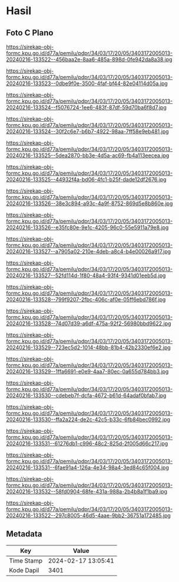 # Hasil

## Foto C Plano

https://sirekap-obj-formc.kpu.go.id/d77a/pemilu/pdpr/34/03/17/20/05/3403172005013-20240216-133522--456baa2e-8aa6-485a-898d-0fe942da8a38.jpg

https://sirekap-obj-formc.kpu.go.id/d77a/pemilu/pdpr/34/03/17/20/05/3403172005013-20240216-133523--0dbe9f0e-3500-4faf-bf44-82e04114d05a.jpg

https://sirekap-obj-formc.kpu.go.id/d77a/pemilu/pdpr/34/03/17/20/05/3403172005013-20240216-133524--f5076724-1ee6-483f-87df-59d70ba6f8d7.jpg

https://sirekap-obj-formc.kpu.go.id/d77a/pemilu/pdpr/34/03/17/20/05/3403172005013-20240216-133524--30f2c6e7-b6b7-4922-98aa-7ff58e9eb481.jpg

https://sirekap-obj-formc.kpu.go.id/d77a/pemilu/pdpr/34/03/17/20/05/3403172005013-20240216-133525--5dea2870-bb3e-4d5a-ac69-fb4a113eecea.jpg

https://sirekap-obj-formc.kpu.go.id/d77a/pemilu/pdpr/34/03/17/20/05/3403172005013-20240216-133525--44932f4a-bd06-4fc1-b25f-dade12df2676.jpg

https://sirekap-obj-formc.kpu.go.id/d77a/pemilu/pdpr/34/03/17/20/05/3403172005013-20240216-133526--38e3c894-a93c-4a9f-8752-869d5e8b860e.jpg

https://sirekap-obj-formc.kpu.go.id/d77a/pemilu/pdpr/34/03/17/20/05/3403172005013-20240216-133526--e35fc80e-9e1c-4205-96c0-55e5911a79e8.jpg

https://sirekap-obj-formc.kpu.go.id/d77a/pemilu/pdpr/34/03/17/20/05/3403172005013-20240216-133527--a7905a02-210e-4deb-a8c4-b4e00026a917.jpg

https://sirekap-obj-formc.kpu.go.id/d77a/pemilu/pdpr/34/03/17/20/05/3403172005013-20240216-133527--52fd114d-1f80-48a4-93f4-9341d01eeb5d.jpg

https://sirekap-obj-formc.kpu.go.id/d77a/pemilu/pdpr/34/03/17/20/05/3403172005013-20240216-133528--799f9207-2fbc-406c-af0e-05ff6ebd786f.jpg

https://sirekap-obj-formc.kpu.go.id/d77a/pemilu/pdpr/34/03/17/20/05/3403172005013-20240216-133528--74d07d39-a6df-475a-92f2-56980bbd9622.jpg

https://sirekap-obj-formc.kpu.go.id/d77a/pemilu/pdpr/34/03/17/20/05/3403172005013-20240216-133529--723ec5d2-1014-48bb-81b4-42b2330ef6e2.jpg

https://sirekap-obj-formc.kpu.go.id/d77a/pemilu/pdpr/34/03/17/20/05/3403172005013-20240216-133529--1ffa6691-e0e9-4aa7-80ec-0a655d784bb3.jpg

https://sirekap-obj-formc.kpu.go.id/d77a/pemilu/pdpr/34/03/17/20/05/3403172005013-20240216-133530--cdebeb7f-dcfa-4672-b61d-64adaf0bfab7.jpg

https://sirekap-obj-formc.kpu.go.id/d77a/pemilu/pdpr/34/03/17/20/05/3403172005013-20240216-133530--ffa2a224-de2c-42c5-b33c-6fb84bec0992.jpg

https://sirekap-obj-formc.kpu.go.id/d77a/pemilu/pdpr/34/03/17/20/05/3403172005013-20240216-133531--61276db1-c996-48c2-825d-2f005d66c217.jpg

https://sirekap-obj-formc.kpu.go.id/d77a/pemilu/pdpr/34/03/17/20/05/3403172005013-20240216-133531--6fae91a4-126a-4e34-98a4-3ed84c65f004.jpg

https://sirekap-obj-formc.kpu.go.id/d77a/pemilu/pdpr/34/03/17/20/05/3403172005013-20240216-133532--58fd0904-68fe-431a-988a-2b4b8a1f1ba9.jpg

https://sirekap-obj-formc.kpu.go.id/d77a/pemilu/pdpr/34/03/17/20/05/3403172005013-20240216-133522--297c8005-46d5-4aae-9bb2-36751a172485.jpg


## Metadata

| Key        | Value               |
| ---------- | ------------------- |
| Time Stamp | 2024-02-17 13:05:41 |
| Kode Dapil | 3401                |



